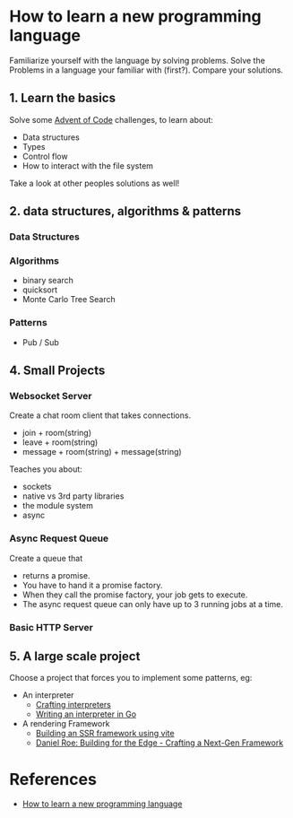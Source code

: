 # How to learn a new programming language

Familiarize yourself with the language by solving problems.
Solve the Problems in a language your familiar with (first?).
Compare your solutions.

## 1. Learn the basics

Solve some [Advent of Code](https://adventofcode.com/) challenges, to learn about:

- Data structures
- Types
- Control flow
- How to interact with the file system

Take a look at other peoples solutions as well!

## 2. data structures, algorithms & patterns

### Data Structures

### Algorithms

- binary search
- quicksort
- Monte Carlo Tree Search

### Patterns

- Pub / Sub

## 4. Small Projects

### Websocket Server

Create a chat room client that takes connections.

- join + room(string)
- leave + room(string)
- message + room(string) + message(string)

Teaches you about:

- sockets
- native vs 3rd party libraries
- the module system
- async

### Async Request Queue

Create a queue that

- returns a promise.
- You have to hand it a promise factory.
- When they call the promise factory, your job gets to execute.
- The async request queue can only have up to 3 running jobs at a time.

### Basic HTTP Server

## 5. A large scale project

Choose a project that forces you to implement some patterns, eg:

- An interpreter
  - [Crafting interpreters](http://craftinginterpreters.com/)
  - [Writing an interpreter in Go](https://interpreterbook.com/)
- A rendering Framework
  - [Building an SSR framework using vite](https://zach.codes/building-an-ssr-framework-using-vite-prisma/)
  - [Daniel Roe: Building for the Edge - Crafting a Next-Gen Framework](https://www.youtube.com/watch?v=hdHLU0qHKhA)

# References

- [How to learn a new programming language](https://www.youtube.com/watch?v=E8cM12jRH7k)
